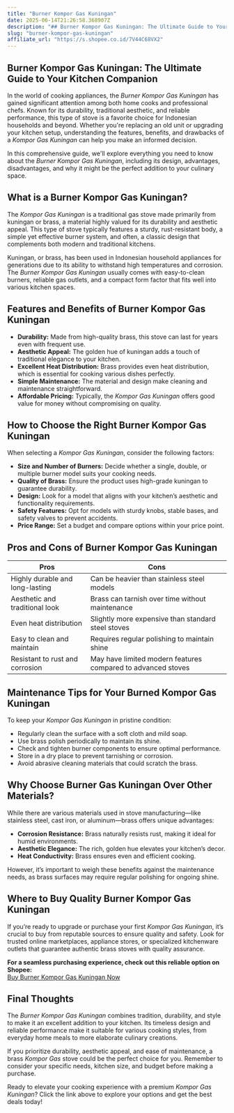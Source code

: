```yaml
---
title: "Burner Kompor Gas Kuningan"
date: 2025-06-14T21:26:58.368907Z
description: "## Burner Kompor Gas Kuningan: The Ultimate Guide to Your Kitchen Companion..."
slug: "burner-kompor-gas-kuningan"
affiliate_url: "https://s.shopee.co.id/7V44C68VX2"
---
```

## Burner Kompor Gas Kuningan: The Ultimate Guide to Your Kitchen Companion

In the world of cooking appliances, the *Burner Kompor Gas Kuningan* has gained significant attention among both home cooks and professional chefs. Known for its durability, traditional aesthetic, and reliable performance, this type of stove is a favorite choice for Indonesian households and beyond. Whether you're replacing an old unit or upgrading your kitchen setup, understanding the features, benefits, and drawbacks of a *Kompor Gas Kuningan* can help you make an informed decision.

In this comprehensive guide, we'll explore everything you need to know about the *Burner Kompor Gas Kuningan*, including its design, advantages, disadvantages, and why it might be the perfect addition to your culinary space.

## What is a Burner Kompor Gas Kuningan?

The *Kompor Gas Kuningan* is a traditional gas stove made primarily from kuningan or brass, a material highly valued for its durability and aesthetic appeal. This type of stove typically features a sturdy, rust-resistant body, a simple yet effective burner system, and often, a classic design that complements both modern and traditional kitchens.

Kuningan, or brass, has been used in Indonesian household appliances for generations due to its ability to withstand high temperatures and corrosion. The *Burner Kompor Gas Kuningan* usually comes with easy-to-clean burners, reliable gas outlets, and a compact form factor that fits well into various kitchen spaces.

## Features and Benefits of Burner Kompor Gas Kuningan

- **Durability:** Made from high-quality brass, this stove can last for years even with frequent use.
- **Aesthetic Appeal:** The golden hue of kuningan adds a touch of traditional elegance to your kitchen.
- **Excellent Heat Distribution:** Brass provides even heat distribution, which is essential for cooking various dishes perfectly.
- **Simple Maintenance:** The material and design make cleaning and maintenance straightforward.
- **Affordable Pricing:** Typically, the *Kompor Gas Kuningan* offers good value for money without compromising on quality.

## How to Choose the Right Burner Kompor Gas Kuningan

When selecting a *Kompor Gas Kuningan*, consider the following factors:

- **Size and Number of Burners:** Decide whether a single, double, or multiple burner model suits your cooking needs.
- **Quality of Brass:** Ensure the product uses high-grade kuningan to guarantee durability.
- **Design:** Look for a model that aligns with your kitchen’s aesthetic and functionality requirements.
- **Safety Features:** Opt for models with sturdy knobs, stable bases, and safety valves to prevent accidents.
- **Price Range:** Set a budget and compare options within your price point.

## Pros and Cons of Burner Kompor Gas Kuningan

| **Pros**                                         | **Cons**                                      |
|--------------------------------------------------|-----------------------------------------------|
| Highly durable and long-lasting                | Can be heavier than stainless steel models |
| Aesthetic and traditional look                  | Brass can tarnish over time without maintenance |
| Even heat distribution                          | Slightly more expensive than standard steel stoves |
| Easy to clean and maintain                      | Requires regular polishing to maintain shine |
| Resistant to rust and corrosion                 | May have limited modern features compared to advanced stoves |

## Maintenance Tips for Your Burned Kompor Gas Kuningan

To keep your *Kompor Gas Kuningan* in pristine condition:

- Regularly clean the surface with a soft cloth and mild soap.
- Use brass polish periodically to maintain its shine.
- Check and tighten burner components to ensure optimal performance.
- Store in a dry place to prevent tarnishing or corrosion.
- Avoid abrasive cleaning materials that could scratch the brass.

## Why Choose Burner Gas Kuningan Over Other Materials?

While there are various materials used in stove manufacturing—like stainless steel, cast iron, or aluminum—brass offers unique advantages:

- **Corrosion Resistance:** Brass naturally resists rust, making it ideal for humid environments.
- **Aesthetic Elegance:** The rich, golden hue elevates your kitchen’s decor.
- **Heat Conductivity:** Brass ensures even and efficient cooking.

However, it’s important to weigh these benefits against the maintenance needs, as brass surfaces may require regular polishing for ongoing shine.

## Where to Buy Quality Burner Kompor Gas Kuningan

If you’re ready to upgrade or purchase your first *Kompor Gas Kuningan*, it’s crucial to buy from reputable sources to ensure quality and safety. Look for trusted online marketplaces, appliance stores, or specialized kitchenware outlets that guarantee authentic brass stoves with quality assurance.

**For a seamless purchasing experience, check out this reliable option on Shopee:**  
[Buy Burner Kompor Gas Kuningan Now](https://s.shopee.co.id/7V44C68VX2)

## Final Thoughts

The *Burner Kompor Gas Kuningan* combines tradition, durability, and style to make it an excellent addition to your kitchen. Its timeless design and reliable performance make it suitable for various cooking styles, from everyday home meals to more elaborate culinary creations.

If you prioritize durability, aesthetic appeal, and ease of maintenance, a brass *Kompor Gas* stove could be the perfect choice for you. Remember to consider your specific needs, kitchen size, and budget before making a purchase.

Ready to elevate your cooking experience with a premium *Kompor Gas Kuningan*? Click the link above to explore your options and get the best deals today!